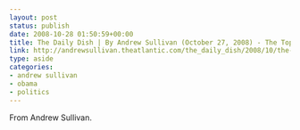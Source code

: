 ```yaml
---
layout: post
status: publish
date: 2008-10-28 01:50:59+00:00
title: The Daily Dish | By Andrew Sullivan (October 27, 2008) - The Top Ten Reasons Conservatives Should Vote For Obama
link: http://andrewsullivan.theatlantic.com/the_daily_dish/2008/10/the-top-ten-rea.html
type: aside
categories:
- andrew sullivan
- obama
- politics
---
```


From Andrew Sullivan.
